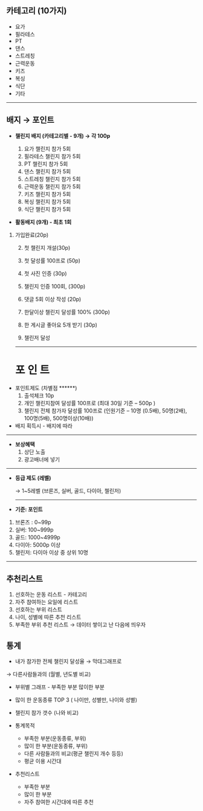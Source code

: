 ## 카테고리 (10가지)

- 요가
- 필라테스
- PT
- 댄스
- 스트레칭
- 근력운동
- 키즈
- 복싱
- 식단
- 기타

---

## 배지 → 포인트

- **챌린지 배지 (카테고리별 - 9개) → 각 100p**
    1. 요가 챌린지 참가 5회
    2. 필라테스 챌린지 참가 5회
    3. PT 챌린지 참가 5회
    4. 댄스 챌린지 참가 5회
    5. 스트레칭 챌린지 참가 5회
    6. 근력운동 챌린지 참가 5회
    7. 키즈 챌린지 참가 5회
    8. 복싱 챌린지 참가 5회
    9. 식단 챌린지 참가 5회

- **활동배지 (9개) - 최초 1회**
1. 가입완료(20p)

    2. 첫 챌린지 개설(30p) 

    3. 첫 달성률 100프로 (50p)

    4. 첫 사진 인증 (30p)

    5. 챌린지 인증 100회,  (300p)

    6. 댓글 5회 이상 작성 (20p)

    7.  한달이상 챌린지 달성률 100% (300p)

    8.  한 게시글 좋아요 5개 받기 (30p)

    9.  챌린저 달성 

    ---

    # 포 인 트

- 포인트제도 (차별점 ******)
    1. 출석체크 10p
    2. 개인 챌린지참여 달성률 100프로 (최대 30일 기준 – 500p )
    3. 챌린지 전체 참가자 달성률 100프로 (인원기준 – 10명 (0.5배), 50명(2배), 100명(5배), 500명이상(10배))
- 배지 획득시 - 배지에 따라

---

- **보상혜택**
    1. 상단 노출
    2. 광고배너에 넣기

---

- **등급 제도 (레벨)**

    → 1~5레벨 (브론즈, 실버, 골드, 다이아, 첼린저)

    ---

- **기준: 포인트**
1. 브론즈 : 0~99p
2. 실버: 100~999p
3. 골드: 1000~4999p
4. 다이아: 5000p 이상 
5. 챌린저: 다이아 이상 중 상위 10명 

---

## 추천리스트

1. 선호하는 운동 리스트 - 카테고리
2. 자주 참여하는 요일에 리스트 
3. 선호하는 부위 리스트
4.  나이, 성별에 따른 추천 리스트 
5.  부족한 부위 추천 리스트 → 데이터 쌓이고 난 다음에 띄우자 

## 통계

- 내가 참가한 전체 챌린지 달성율 → 막대그래프로

→ 다른사람들과의 (월별, 년도별 비교) 

- 부위별 그래프 - 부족한 부분 많이한 부분
- 많이 한  운동종류 TOP 3 ( 나이만, 성별만, 나이와 성별)
- 챌린지 참가 갯수 (나와 비교)

- 통계목적
    - 부족한 부분(운동종류, 부위)
    - 많이 한 부분(운동종류, 부위)
    - 다른 사람들과의 비교(평균 챌린지 개수 등등)
    - 평균 이용 시간대

- 추천리스트
    - 부족한 부분
    - 많이 한 부분
    - 자주 참여한 시간대에 따른 추천